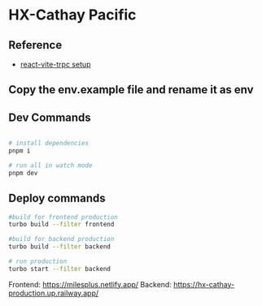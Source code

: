 # HX-Cathay Pacific

## Reference

- [react-vite-trpc setup](https://github.com/kuubson/react-vite-trpc#-the-challenge)

## Copy the env.example file and rename it as env

## Dev Commands

```bash

# install dependencies
pnpm i

# run all in watch mode
pnpm dev

```

## Deploy commands

```bash
#build for frontend production
turbo build --filter frontend

#build for backend production
turbo build --filter backend

# run production
turbo start --filter backend
```

Frontend: https://milesplus.netlify.app/
Backend: https://hx-cathay-production.up.railway.app/
